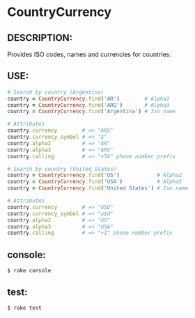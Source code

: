 # CountryCurrency

## DESCRIPTION:

Provides ISO codes, names and currencies for countries.

## USE:
```ruby
# Search by country (Argentina)
country = CountryCurrency.find('AR')        # Alpha2
country = CountryCurrency.find('ARG')       # Alpha3
country = CountryCurrency.find('Argentina') # Iso name

# Attributes
country.currency        # => "ARS"
country.currency_symbol # => "$"
country.alpha2          # => "AR"
country.alpha3          # => "ARS"
country.calling         # => "+54" phone number prefix

# Search by country (United States)
country = CountryCurrency.find('US')            # Alpha2
country = CountryCurrency.find('USA')           # Alpha3
country = CountryCurrency.find('United States') # Iso name

# Attributes
country.currency        # => "USD"
country.currency_symbol # => "u$d"
country.alpha2          # => "US"
country.alpha3          # => "USA"
country.calling         # => "+1" phone number prefix

```

## console:
`$ rake console`

## test:
`$ rake test`
